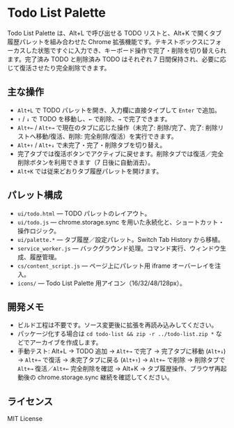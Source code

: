 # Todo List Palette

Todo List Palette は、Alt+L で呼び出せる TODO リストと、Alt+K で開くタブ履歴パレットを組み合わせた Chrome 拡張機能です。テキストボックスにフォーカスした状態ですぐに入力でき、キーボード操作で完了・削除を切り替えられます。完了済み TODO と削除済み TODO はそれぞれ 7 日間保持され、必要に応じて復活させたり完全削除できます。

## 主な操作
- `Alt+L` で TODO パレットを開き、入力欄に直接タイプして `Enter` で追加。
- `↑` / `↓` で TODO を移動し、`←` で削除、`→` で完了できます。
- `Alt+←` / `Alt+→` で現在のタブに応じた操作（未完了: 削除/完了、完了: 削除リストへ移動/復活、削除: 完全削除/復活）を実行できます。
- `Alt+↑` / `Alt+↓` で未完了・完了・削除タブを切り替え。
- 完了タブでは復活ボタンでアクティブに戻せます。削除タブでは復活／完全削除ボタンを利用できます（7 日後に自動消去）。
- `Alt+K` では従来どおりタブ履歴パレットを開けます。

## パレット構成
- `ui/todo.html` — TODO パレットのレイアウト。
- `ui/todo.js` — chrome.storage.sync を用いた永続化と、ショートカット・操作ロジック。
- `ui/palette.*` — タブ履歴／設定パレット。Switch Tab History から移植。
- `service_worker.js` — バックグラウンド処理。コマンド実行、ウィンドウ生成、履歴管理。
- `cs/content_script.js` — ページ上にパレット用 iframe オーバーレイを注入。
- `icons/` — Todo List Palette 用アイコン（16/32/48/128px）。

## 開発メモ
- ビルド工程は不要です。ソース変更後に拡張を再読み込みしてください。
- パッケージ化する場合は `cd todo-list && zip -r ../todo-list.zip *` などでアーカイブを作成します。
- 手動テスト: Alt+L → TODO 追加 → `Alt+→` で完了 → 完了タブに移動 (`Alt+↓`) → `Alt+→` で復活 → 未完了タブに戻る (`Alt+↑`) → `Alt+←` で削除 → 削除タブで `Alt+→` 復活／`Alt+←` 完全削除を確認 → Alt+K → タブ履歴操作、ブラウザ再起動後の chrome.storage.sync 継続を確認してください。

## ライセンス
MIT License
